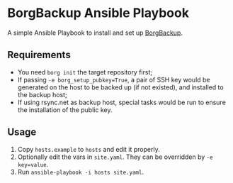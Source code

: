 # BorgBackup Ansible Playbook

A simple Ansible Playbook to install and set up [BorgBackup](https://borgbackup.readthedocs.io/en/stable/).

## Requirements

- You need `borg init` the target repository first;
- If passing `-e borg_setup_pubkey=True`, a pair of SSH key would be generated on the host to be backed up (if not existed), and installed to the backup host;
- If using rsync.net as backup host, special tasks would be run to ensure the installation of the public key.

## Usage

1. Copy `hosts.example` to `hosts` and edit it properly.
2. Optionally edit the vars in `site.yaml`. They can be overridden by `-e key=value`.
3. Run `ansible-playbook -i hosts site.yaml`.

